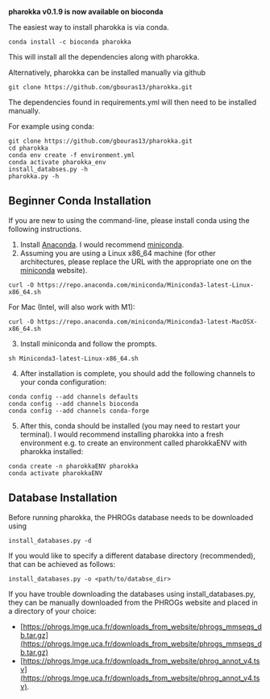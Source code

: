 **pharokka v0.1.9 is now available on bioconda**

The easiest way to install pharokka is via conda.

`conda install -c bioconda pharokka`

This will install all the dependencies along with pharokka.

Alternatively, pharokka can be installed manually via github

`git clone https://github.com/gbouras13/pharokka.git`

The dependencies found in requirements.yml will then need to be installed manually.

For example using conda:

```
git clone https://github.com/gbouras13/pharokka.git
cd pharokka
conda env create -f environment.yml
conda activate pharokka_env
install_databses.py -h
pharokka.py -h
```


Beginner Conda Installation
--------

If you are new to using the command-line, please install conda using the following instructions.

1. Install [Anaconda](https://www.anaconda.com/products/distribution). I would recommend [miniconda](https://docs.conda.io/en/latest/miniconda.html).
2. Assuming you are using a Linux x86_64 machine (for other architectures, please replace the URL with the appropriate one on the [miniconda](https://docs.conda.io/en/latest/miniconda.html) website).

`curl -O https://repo.anaconda.com/miniconda/Miniconda3-latest-Linux-x86_64.sh`

For Mac (Intel, will also work with M1):

`curl -O https://repo.anaconda.com/miniconda/Miniconda3-latest-MacOSX-x86_64.sh`

3. Install miniconda and follow the prompts.

`sh Miniconda3-latest-Linux-x86_64.sh`

4. After installation is complete, you should add the following channels to your conda configuration:

```
conda config --add channels defaults
conda config --add channels bioconda
conda config --add channels conda-forge
```

5. After this, conda should be installed (you may need to restart your terminal). I would recommend installing pharokka into a fresh environment e.g. to create an environment called pharokkaENV with pharokka installed:

```
conda create -n pharokkaENV pharokka
conda activate pharokkaENV
```

Database Installation
-----------------

Before running pharokka, the PHROGs database needs to be downloaded using

`install_databases.py -d `

If you would like to specify a different database directory (recommended), that can be achieved as follows:

`install_databases.py -o <path/to/databse_dir>`

If you have trouble downloading the databases using install_databases.py, they can be manually downloaded from the PHROGs website and placed in a directory of your choice:

* [https://phrogs.lmge.uca.fr/downloads_from_website/phrogs_mmseqs_db.tar.gz](https://phrogs.lmge.uca.fr/downloads_from_website/phrogs_mmseqs_db.tar.gz)
* [https://phrogs.lmge.uca.fr/downloads_from_website/phrog_annot_v4.tsv](https://phrogs.lmge.uca.fr/downloads_from_website/phrog_annot_v4.tsv).
